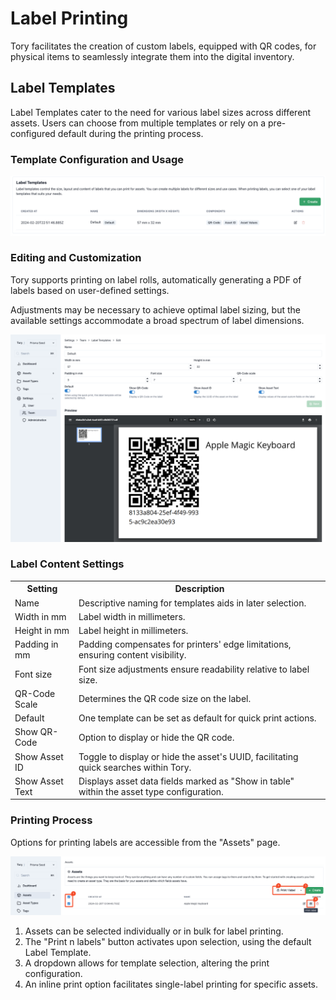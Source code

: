# Label Printing

Tory facilitates the creation of custom labels, equipped with QR codes, for physical items to seamlessly integrate them into the digital inventory.

## Label Templates

Label Templates cater to the need for various label sizes across different assets. Users can choose from multiple templates or rely on a pre-configured default during the printing process.

### Template Configuration and Usage

<img src="./assets/label-template-list.png"/>

### Editing and Customization

Tory supports printing on label rolls, automatically generating a PDF of labels based on user-defined settings.

Adjustments may be necessary to achieve optimal label sizing, but the available settings accommodate a broad spectrum of label dimensions.

<img src="./assets/label-template-edit.png"/>

### Label Content Settings

<table>
  <tr>
    <th>Setting</th>
    <th>Description</th>
  </tr>
  <tr>
    <td>Name</td>
    <td>Descriptive naming for templates aids in later selection.</td>
  </tr>
  <tr>
    <td>Width in mm</td>
    <td>Label width in millimeters.</td>
  </tr>
  <tr>
    <td>Height in mm</td>
    <td>Label height in millimeters.</td>
  </tr>
  <tr>
    <td>Padding in mm</td>
    <td>Padding compensates for printers' edge limitations, ensuring content visibility.</td>
  </tr>
  <tr>
    <td>Font size</td>
    <td>Font size adjustments ensure readability relative to label size.</td>
  </tr>
  <tr>
    <td>QR-Code Scale</td>
    <td>Determines the QR code size on the label.</td>
  </tr>
  <tr>
    <td>Default</td>
    <td>One template can be set as default for quick print actions.</td>
  </tr>
  <tr>
    <td>Show QR-Code</td>
    <td>Option to display or hide the QR code.</td>
  </tr>
  <tr>
    <td>Show Asset ID</td>
    <td>Toggle to display or hide the asset's UUID, facilitating quick searches within Tory.</td>
  </tr>
  <tr>
    <td>Show Asset Text</td>
    <td>Displays asset data fields marked as "Show in table" within the asset type configuration.</td>
  </tr>
</table>

### Printing Process

Options for printing labels are accessible from the "Assets" page.

<img src="./assets/label-printing-explanation.png"/>

1. Assets can be selected individually or in bulk for label printing.
2. The "Print n labels" button activates upon selection, using the default Label Template.
3. A dropdown allows for template selection, altering the print configuration.
4. An inline print option facilitates single-label printing for specific assets.
